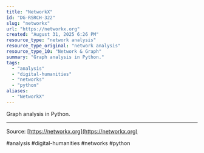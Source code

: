```yaml
---
title: "NetworkX"
id: "DG-RSRCH-322"
slug: "networkx"
url: "https://networkx.org"
created: "August 31, 2025 6:26 PM"
resource_type: "network analysis"
resource_type_original: "network analysis"
resource_type_10: "Network & Graph"
summary: "Graph analysis in Python."
tags:
  - "analysis"
  - "digital-humanities"
  - "networks"
  - "python"
aliases:
  - "NetworkX"
---
```


Graph analysis in Python.

---

Source: [https://networkx.org](https://networkx.org)

#analysis #digital-humanities #networks #python
